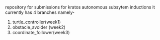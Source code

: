 repository for submissions for kratos autonomous subsytem inductions 
it currently has 4 branches namely-
1. turtle_controller(week1)
2. obstacle_avoider (week2)
3. coordinate_follower(week3)
